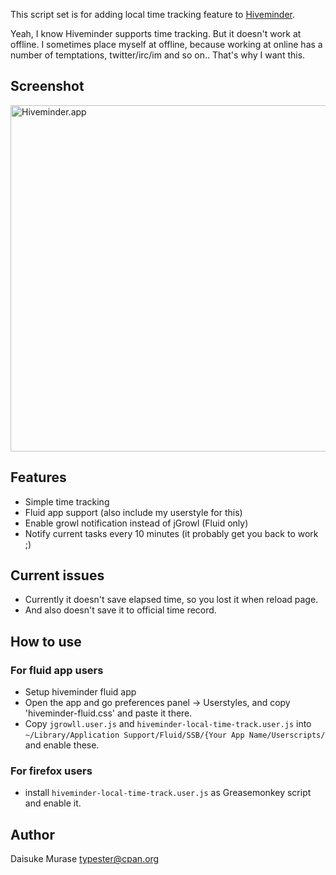 This script set is for adding local time tracking feature to [Hiveminder](http://hiveminder.com/).

Yeah, I know Hiveminder supports time tracking. But it doesn't work at offline.
I sometimes place myself at offline, because working at online has a number of temptations, twitter/irc/im and so on.. That's why I want this.

## Screenshot

<a href="http://www.flickr.com/photos/typester/3257131671/" title="Hiveminder.app by typester, on Flickr"><img src="http://farm4.static.flickr.com/3347/3257131671_4449115c2c_o.png" width="505" height="554" alt="Hiveminder.app" /></a>

## Features

* Simple time tracking
* Fluid app support (also include my userstyle for this)
* Enable growl notification instead of jGrowl (Fluid only)
* Notify current tasks every 10 minutes (it probably get you back to work ;)


## Current issues

* Currently it doesn't save elapsed time, so you lost it when reload page.
* And also doesn't save it to official time record.

## How to use

### For fluid app users

* Setup hiveminder fluid app
* Open the app and go preferences panel -> Userstyles, and copy 'hiveminder-fluid.css' and paste it there.
* Copy `jgrowll.user.js` and `hiveminder-local-time-track.user.js` into `~/Library/Application Support/Fluid/SSB/{Your App Name/Userscripts/` and enable these.

### For firefox users

* install `hiveminder-local-time-track.user.js` as Greasemonkey script and enable it.


## Author

Daisuke Murase <typester@cpan.org>
